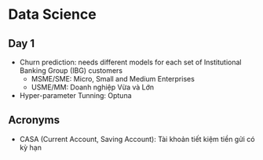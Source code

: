 # Data Science

## Day 1

- Churn prediction: needs different models for each set of Institutional Banking Group (IBG) customers
  - MSME/SME: Micro, Small and Medium Enterprises
  - USME/MM: Doanh nghiệp Vừa và Lớn
- Hyper-parameter Tunning: Optuna

## Acronyms

- CASA (Current Account, Saving Account): Tài khoản tiết kiệm tiền gửi có kỳ hạn
